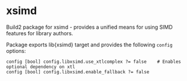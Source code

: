# xsimd

Build2 package for xsimd - provides a unified means for using SIMD features for library authors.

Package exports lib{xsimd} target and provides the following `config` options:

```
config [bool] config.libxsimd.use_xtlcomplex ?= false    # Enables optional dependency on xtl
config [bool] config.libxsimd.enable_fallback ?= false
```

